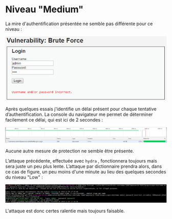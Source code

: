 # Niveau "Medium"

La mire d'authentification présentée ne semble pas différente pour ce niveau :

![](../../../../.gitbook/assets/754b2c241667e45c33ef2f42f51e09f2.png)

Après quelques essais j'identifie un délai présent pour chaque tentative d’authentification. La console du navigateur me permet de déterminer facilement ce délai, qui est ici de 2 secondes :

![](../../../../.gitbook/assets/9be207dc9120a7252140e51e845ce6eb.png)

Aucune autre mesure de protection ne semble être présente.

L’attaque précédente, effectuée avec `hydra` , fonctionnera toujours mais sera juste un peu plus lente. L’attaque par dictionnaire prendra alors, dans ce cas de figure, un peu moins d'une minute au lieu des quelques secondes du niveau "Low" :

![](../../../../.gitbook/assets/928b85a9cda4634ad830fec3d4d9d5f3.png)

L'attaque est donc certes ralentie mais toujours faisable.
